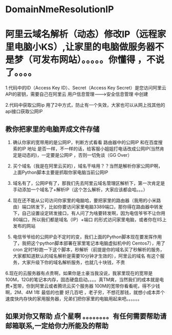 # DomainNmeResolutionIP
# 阿里云域名解析（动态）修改IP（远程家里电脑小KS）,让家里的电脑做服务器不是梦（可发布网站）。。。。。你懂得 ，不说了。。。。

1.代码中的ID（Access Key ID）、Secret（Access Key Secret）是您访问阿里云API的密钥，需要自己在阿里云 用户信息管理--->安全信息管理 中创建

2.代码中获取公网ip 用了2中方式，防止有一个失效，大家也可以从网上找其他的api接口获取公网IP

## 教你把家里的电脑弄成文件存储
1. 确认你家的宽带用的是公网IP，判断方式看看 路由器中的公网IP 和在百度搜索的IP 地址 是否一样，不一样的话，给客服小姐姐打电话改成公网IP(当然肯定是动态的)，一定要是公网IP ，否则一切免谈（GG Over）

2. 买个域名（我是在阿里云买的），域名干啥用？？当然是解析你家公网IP啊，上面Python脚本主要是抓取你家电脑当前公网IP

3. 域名有了，公网IP有了，那我们先去阿里云域名管理区解析下，第一次肯定是手动添加一个域名了+解析IP（这个怎么解析，大家应该都会哈。。。）

4. 现在还不能从公司访问你家里的电脑哈，要把家里的路由器（我用的小米路由）端口转发下，比如你要访问家里电脑3389端口，那你得在路由器中转发下，自己设置设定转发接口，有人问了为啥要转发啊，因为电信爷爷不让你用80端口，所以我们都是域名（IP）+端口 的形式访问家里电脑，或者你在IIS上发布的网站

5. 电信爷爷给的公网IP会不定时的变，我们上面的Python脚本现在要发挥作用了，我把这个python脚本部署在家里笔记本电脑虚拟机中的 Centos7），用了cron 定时1秒跑一下这个脚本，秒解析（前提是你的域名买了秒解析的服务，大家都知道默认的域名解析是需要10分钟才生效的），阿里云的域名 有这个服务，大家升级下你的域名解析服务，也就几十块钱，不贵

6.现在的云服务器有点贵啊，如果你是土豪当我没说，我家里现在的宽带是100M，12G的笔记本内存，固态硬盘启动。。。。真TM爽，当然我们的成本就是电费+宽带，你到阿里云或者腾讯云买个服务器 100M的宽带你看看呢，得不少钱啊，2M、4M 1年 最低的也要 好几百吧 ，老子穷，不想花那钱，就想小成本弄个速度快内存快的家用服务器，兄弟们把你家里的电脑用起来吧。。。。。。




## 如果对你又帮助 点个星啊 。。。。。。。。有任何需要帮助请邮箱联系,一定给你力所能及的帮助
